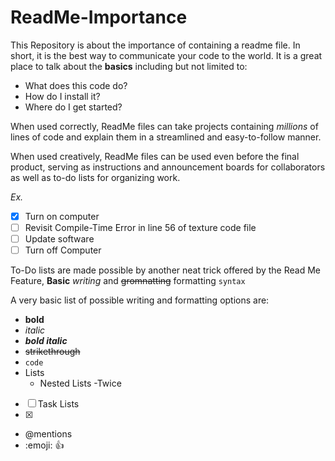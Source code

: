 # ReadMe-Importance
This Repository is about the importance of containing a readme file.
In short, it is the best way to communicate your code to the world.
It is a great place to talk about the **basics** including but not limited to:
* What does this code do?
* How do I install it?
* Where do I get started?

When used correctly, ReadMe files can take projects containing *millions* of lines of code and explain them in a streamlined and easy-to-follow manner.

When used creatively, ReadMe files can be used even before the final product, serving as instructions and announcement boards for collaborators as well as to-do lists for organizing work.

*Ex.*
- [x] Turn on computer
- [ ] Revisit Compile-Time Error in line 56 of texture code file
- [ ] Update software
- [ ] Turn off Computer

To-Do lists are made possible by another neat trick offered by the Read Me Feature, **Basic** *writing* and ~~gromnatting~~ formatting `syntax`

A very basic list of possible writing and formatting options are:

- **bold**
- *italic*
- ***bold italic***
- ~~strikethrough~~ 
- `code`
- Lists
  - Nested Lists
    -Twice
- [ ] Task Lists
- [x] 
- @mentions
- :emoji: :+1:

